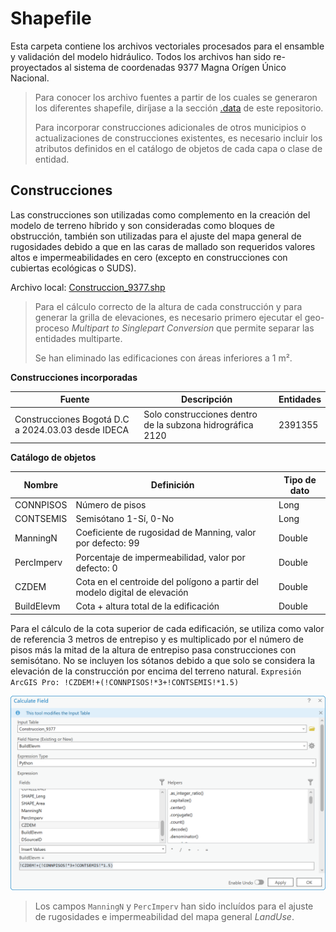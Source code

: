 # Shapefile

Esta carpeta contiene los archivos vectoriales procesados para el ensamble y validación del modelo hidráulico. Todos los archivos han sido re-proyectados al sistema de coordenadas 9377 Magna Orígen Único Nacional.

> Para conocer los archivo fuentes a partir de los cuales se generaron los diferentes shapefile, diríjase a la sección [.data](../.data) de este repositorio.
> 
> Para incorporar construcciones adicionales de otros municipios o actualizaciones de construcciones existentes, es necesario incluir los atributos definidos en el catálogo de objetos de cada capa o clase de entidad.


## Construcciones

Las construcciones son utilizadas como complemento en la creación del modelo de terreno híbrido y son consideradas como bloques de obstrucción, también son utilizadas para el ajuste del mapa general de rugosidades debido a que en las caras de mallado son requeridos valores altos e impermeabilidades en cero (excepto en construcciones con cubiertas ecológicas o SUDS).

Archivo local: [Construccion_9377.shp](Construccion_9377.zip)


> Para el cálculo correcto de la altura de cada construcción y para generar la grilla de elevaciones, es necesario primero ejecutar el geo-proceso _Multipart to Singlepart Conversion_ que permite separar las entidades multiparte.
> 
> Se han eliminado las edificaciones con áreas inferiores a 1 m².

**Construcciones incorporadas**

| Fuente                                             | Descripción                                                | Entidades |
|----------------------------------------------------|------------------------------------------------------------|-----------|
| Construcciones Bogotá D.C a 2024.03.03 desde IDECA | Solo construcciones dentro de la subzona hidrográfica 2120 | 2391355   |

**Catálogo de objetos**

| Nombre     | Definición                                                                 | Tipo de dato |
|------------|----------------------------------------------------------------------------|--------------|
| CONNPISOS  | Número de pisos                                                            | Long         |
| CONTSEMIS  | Semisótano 1-Sí, 0-No                                                      | Long         |
| ManningN   | Coeficiente de rugosidad de Manning, valor por defecto: 99                 | Double       |
| PercImperv | Porcentaje de impermeabilidad, valor por defecto: 0                        | Double       |
| CZDEM      | Cota en el centroide del polígono a partir del modelo digital de elevación | Double       |
| BuildElevm | Cota + altura total de la edificación                                      | Double       |

Para el cálculo de la cota superior de cada edificación, se utiliza como valor de referencia 3 metros de entrepiso y es multiplicado por el número de pisos más la mitad de la altura de entrepiso pasa construcciones con semisótano. No se incluyen los sótanos debido a que solo se considera la elevación de la construcción por encima del terreno natural. `Expresión ArcGIS Pro: !CZDEM!+(!CONNPISOS!*3+!CONTSEMIS!*1.5)`

![R.HydroBogota](../.graph/ArcGISPro_CalculateField_BuildElevm.png)

> Los campos `ManningN` y `PercImperv` han sido incluídos para el ajuste de rugosidades e impermeabilidad del mapa general _LandUse_.
